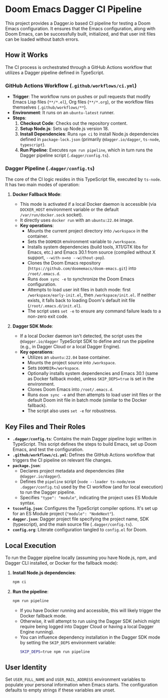 # Doom Emacs Dagger CI Pipeline

This project provides a Dagger.io based CI pipeline for testing a Doom Emacs configuration. It ensures that the Emacs configuration, along with Doom Emacs, can be successfully built, initialized, and that user init files can be loaded without batch errors.

## How it Works

The CI process is orchestrated through a GitHub Actions workflow that utilizes a Dagger pipeline defined in TypeScript.

### GitHub Actions Workflow (`.github/workflows/ci.yml`)

-   **Trigger**: The workflow runs on pushes or pull requests that modify Emacs Lisp files (`**/*.el`), Org files (`**/*.org`), or the workflow files themselves (`.github/workflows/**`).
-   **Environment**: It runs on an `ubuntu-latest` runner.
-   **Steps**:
    1.  **Checkout Code**: Checks out the repository content.
    2.  **Setup Node.js**: Sets up Node.js version 18.
    3.  **Install Dependencies**: Runs `npm ci` to install Node.js dependencies defined in `package-lock.json` (primarily `@dagger.io/dagger`, `ts-node`, `typescript`).
    4.  **Run Pipeline**: Executes `npm run pipeline`, which in turn runs the Dagger pipeline script (`.dagger/config.ts`).

### Dagger Pipeline (`.dagger/config.ts`)

The core of the CI logic resides in this TypeScript file, executed by `ts-node`. It has two main modes of operation:

1.  **Docker Fallback Mode**:
    -   This mode is activated if a local Docker daemon is accessible (via `DOCKER_HOST` environment variable or the default `/var/run/docker.sock` socket).
    -   It directly uses `docker run` with an `ubuntu:22.04` image.
    -   **Key operations**:
        -   Mounts the current project directory into `/workspace` in the container.
        -   Sets the `DOOMDIR` environment variable to `/workspace`.
        -   Installs system dependencies (build tools, X11/GTK libs for Emacs, etc.) and Emacs 30.1 from source (compiled without X support, `--with-x=no --without-pop`).
        -   Clones the Doom Emacs repository (`https://github.com/doomemacs/doom-emacs.git`) into `/root/.emacs.d`.
        -   Runs `doom sync -e` to synchronize the Doom Emacs configuration.
        -   Attempts to load user init files in batch mode: first `/workspace/early-init.el`, then `/workspace/init.el`. If neither exists, it falls back to loading Doom's default init file (`/root/.emacs.d/init.el`).
        -   The script uses `set -e` to ensure any command failure leads to a non-zero exit code.

2.  **Dagger SDK Mode**:
    -   If a local Docker daemon isn't detected, the script uses the `@dagger.io/dagger` TypeScript SDK to define and run the pipeline (e.g., in Dagger Cloud or a local Dagger Engine).
    -   **Key operations**:
        -   Utilizes an `ubuntu:22.04` base container.
        -   Mounts the project source into `/workspace`.
        -   Sets `DOOMDIR=/workspace`.
        -   Optionally installs system dependencies and Emacs 30.1 (same as Docker fallback mode), unless `SKIP_DEPS=true` is set in the environment.
        -   Clones Doom Emacs into `/root/.emacs.d`.
        -   Runs `doom sync -e` and then attempts to load user init files or the default Doom init file in batch mode (similar to the Docker fallback).
        -   The script also uses `set -e` for robustness.

## Key Files and Their Roles

-   **`.dagger/config.ts`**: Contains the main Dagger pipeline logic written in TypeScript. This script defines the steps to build Emacs, set up Doom Emacs, and test the configuration.
-   **`.github/workflows/ci.yml`**: Defines the GitHub Actions workflow that triggers the CI pipeline on relevant file changes.
-   **`package.json`**:
    -   Declares project metadata and dependencies (like `@dagger.io/dagger`).
    -   Defines the `pipeline` script (`node --loader ts-node/esm .dagger/config.ts`) used by the CI workflow (and for local execution) to run the Dagger pipeline.
    -   Specifies `"type": "module"`, indicating the project uses ES Module syntax.
-   **`tsconfig.json`**: Configures the TypeScript compiler options. It's set up for an ES Module project (`"module": "NodeNext"`).
-   **`dagger.json`**: Dagger project file specifying the project name, SDK (typescript), and the main source file (`.dagger/config.ts`).
-   **`config.org`**: Literate configuration tangled to `config.el` for Doom.

## Local Execution

To run the Dagger pipeline locally (assuming you have Node.js, npm, and Dagger CLI installed, or Docker for the fallback mode):

1.  **Install Node.js dependencies**:
    ```bash
    npm ci
    ```
2.  **Run the pipeline**:
    ```bash
    npm run pipeline
    ```
    -   If you have Docker running and accessible, this will likely trigger the Docker fallback mode.
    -   Otherwise, it will attempt to run using the Dagger SDK (which might require being logged into Dagger Cloud or having a local Dagger Engine running).
    -   You can influence dependency installation in the Dagger SDK mode by setting the `SKIP_DEPS` environment variable:
        ```bash
        SKIP_DEPS=true npm run pipeline
        ```


## User Identity

Set `USER_FULL_NAME` and `USER_MAIL_ADDRESS` environment variables to populate your personal information when Emacs starts. The configuration defaults to empty strings if these variables are unset.
